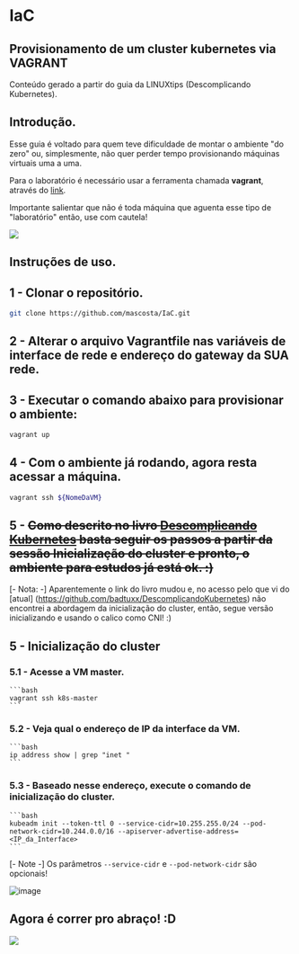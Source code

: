 # IaC
## Provisionamento de um cluster kubernetes via VAGRANT

Conteúdo gerado a partir do guia da LINUXtips (Descomplicando Kubernetes).

## Introdução.

Esse guia é voltado para quem teve dificuldade de montar o ambiente "do zero" ou, simplesmente, não quer perder tempo provisionando máquinas virtuais uma a uma. 

Para o laboratório é necessário usar a ferramenta chamada **vagrant**, através do [link](https://www.vagrantup.com/downloads).

Importante salientar que não é toda máquina que aguenta esse tipo de "laboratório" então, use com cautela!

![](https://giffiles.alphacoders.com/207/207963.gif)

## Instruções de uso.

## 1 - Clonar o repositório.

```bash
git clone https://github.com/mascosta/IaC.git
```

## 2 - Alterar o arquivo **Vagrantfile** nas variáveis de interface de rede e endereço do gateway da **SUA** rede.

## 3 - Executar o comando abaixo para provisionar o ambiente:

```bash
vagrant up
```
## 4 - Com o ambiente já rodando, agora resta acessar a máquina.

```bash
vagrant ssh ${NomeDaVM}
```
## 5 - ~~Como descrito no livro [Descomplicando Kubernetes](https://livro.descomplicandokubernetes.com.br/pt/day_one/descomplicando_kubernetes.html) basta seguir os passos a partir da sessão **Inicialização do cluster** e pronto, o ambiente para estudos já está ok. :)~~

[- Nota: -] Aparentemente o link do livro mudou e, no acesso pelo que vi do [atual] (https://github.com/badtuxx/DescomplicandoKubernetes) não encontrei a abordagem da inicialização do cluster, então, segue versão inicializando e usando o calico como CNI! :)

## 5 - Inicialização do cluster

### 5.1 - Acesse a VM master.

    ```bash
    vagrant ssh k8s-master
    ```

### 5.2 - Veja qual o endereço de IP da interface da VM.


    ```bash
    ip address show | grep "inet "
    ```

### 5.3 - Baseado nesse endereço, execute o comando de inicialização do cluster.


    ```bash
    kubeadm init --token-ttl 0 --service-cidr=10.255.255.0/24 --pod-network-cidr=10.244.0.0/16 --apiserver-advertise-address=<IP_da_Interface>
    ```
[- Note -]  Os parâmetros ```--service-cidr``` e ```--pod-network-cidr``` são opcionais!


![image](https://user-images.githubusercontent.com/55152388/164872900-2f0f2365-4621-417b-a3f4-c3d9f88f5938.png)


## Agora é correr pro abraço! :D

![](https://chemnitzer.linux-tage.de/2017/static/img/box/tuxel.gif)
